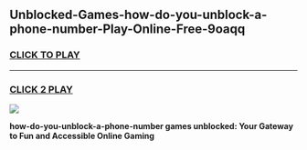 
## Unblocked-Games-how-do-you-unblock-a-phone-number-Play-Online-Free-9oaqq
<h3>
<a href="https://premium76.site?title=how-do-you-unblock-a-phone-number&ref=26A">CLICK TO PLAY</a></h3>
<hr>

<h3>
<a href="https://premium76.site?title=how-do-you-unblock-a-phone-number&ref=26A">CLICK 2 PLAY</a>
  
</h3>

<a href="https://premium76.site?title=how-do-you-unblock-a-phone-number&ref=26A"><img src="https://clearcache.store/games.png"></a>


**how-do-you-unblock-a-phone-number games unblocked: Your Gateway to Fun and Accessible Online Gaming**
